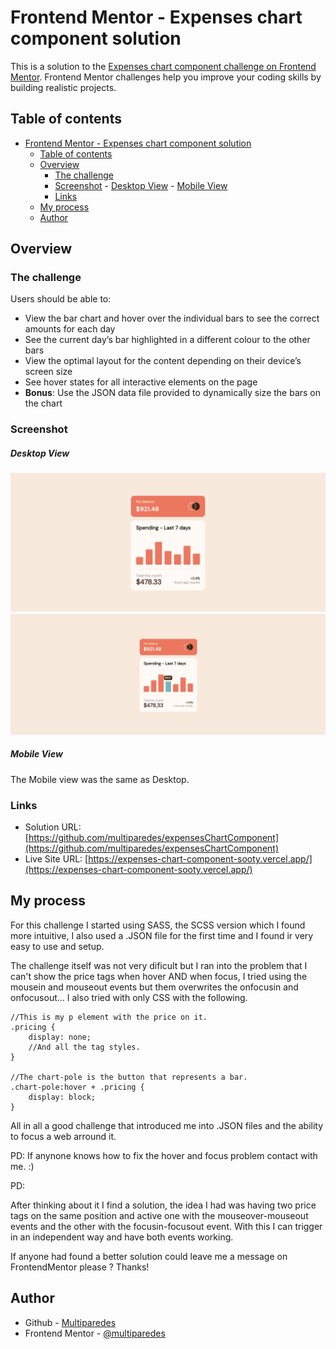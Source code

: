 # Frontend Mentor - Expenses chart component solution

This is a solution to the [Expenses chart component challenge on Frontend Mentor](https://www.frontendmentor.io/challenges/expenses-chart-component-e7yJBUdjwt). Frontend Mentor challenges help you improve your coding skills by building realistic projects. 

## Table of contents

<!-- TOC -->

- [Frontend Mentor - Expenses chart component solution](#frontend-mentor---expenses-chart-component-solution)
    - [Table of contents](#table-of-contents)
    - [Overview](#overview)
        - [The challenge](#the-challenge)
        - [Screenshot](#screenshot)
                - [Desktop View](#desktop-view)
                - [Mobile View](#mobile-view)
        - [Links](#links)
    - [My process](#my-process)
    - [Author](#author)

<!-- /TOC -->

## Overview

### The challenge

Users should be able to:

- View the bar chart and hover over the individual bars to see the correct amounts for each day
- See the current day’s bar highlighted in a different colour to the other bars
- View the optimal layout for the content depending on their device’s screen size
- See hover states for all interactive elements on the page
- **Bonus**: Use the JSON data file provided to dynamically size the bars on the chart

### Screenshot

##### Desktop View

![](./design/my-desktop-view.png)
![](./design/my-desktop-view-focus.png)

##### Mobile View

The Mobile view was the same as Desktop.

### Links

- Solution URL: [https://github.com/multiparedes/expensesChartComponent](https://github.com/multiparedes/expensesChartComponent)
- Live Site URL: [https://expenses-chart-component-sooty.vercel.app/](https://expenses-chart-component-sooty.vercel.app/)

## My process

For this challenge I started using SASS, the SCSS version which I found more intuitive, I also used a .JSON file for the first time and I found ir very easy to use and setup.

The challenge itself was not very dificult but I ran into the problem that I can't show the price tags when hover AND when focus, I tried using the mousein and mouseout events but them overwrites the onfocusin and onfocusout... I also tried with only CSS with the following.

```
//This is my p element with the price on it.
.pricing {
    display: none;
    //And all the tag styles.
}

//The chart-pole is the button that represents a bar.
.chart-pole:hover + .pricing {
    display: block;
}
```

All in all a good challenge that introduced me into .JSON files and the ability to focus a web arround it. 

PD: If anynone knows how to fix the hover and focus problem contact with me. :)

PD: 

After thinking about it I find a solution, the idea I had was having two price tags on the same position and active one with the mouseover-mouseout events and the other with the focusin-focusout event. With this I can trigger in an independent way and have both events working.

If anyone had found a better solution could leave me a message on FrontendMentor please ? Thanks!

## Author

- Github - [Multiparedes](https://github.com/multiparedes)
- Frontend Mentor - [@multiparedes](https://www.frontendmentor.io/profile/multiparedes)